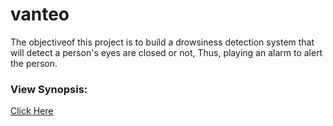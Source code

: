 # vanteo

The objectiveof this project is to build a drowsiness detection system that will detect a person's eyes are closed or not, Thus, playing an alarm to alert the person.

<h3>View Synopsis:</h3> <a href="https://drive.google.com/file/d/1JOtqQ011a3JBb7TJEs5o1vLhTVvSIKrA/view?usp=sharing" target="_blank">Click Here</a>

